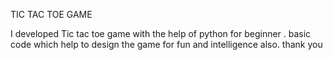 TIC TAC TOE GAME

I developed Tic tac toe game with the help of python for beginner .
basic code which help to design the game for fun and intelligence also.
thank you

